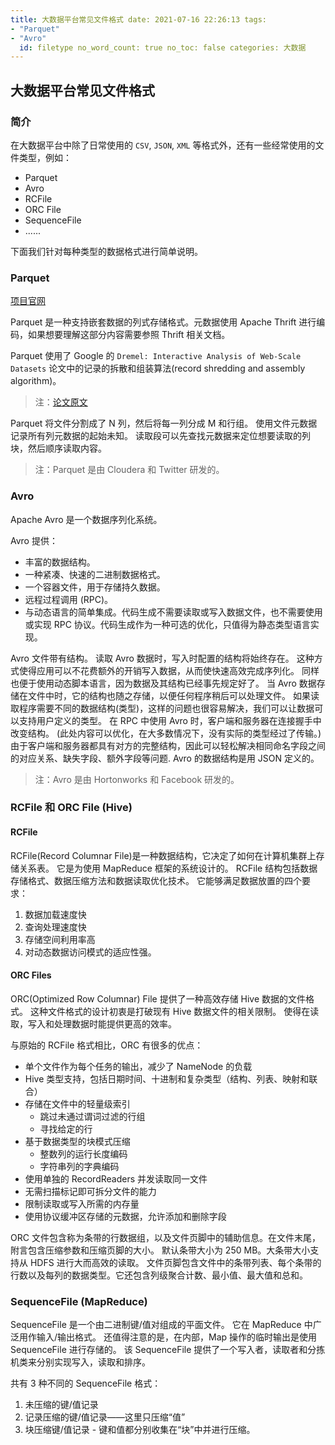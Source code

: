 ```yaml
---
title: 大数据平台常见文件格式 date: 2021-07-16 22:26:13 tags:
- "Parquet"
- "Avro"
  id: filetype no_word_count: true no_toc: false categories: 大数据
---
```


## 大数据平台常见文件格式

### 简介

在大数据平台中除了日常使用的 `CSV`, `JSON`, `XML` 等格式外，还有一些经常使用的文件类型，例如：

- Parquet
- Avro
- RCFile
- ORC File
- SequenceFile
- ......

下面我们针对每种类型的数据格式进行简单说明。

### Parquet

[项目官网](https://github.com/apache/parquet-format)

Parquet 是一种支持嵌套数据的列式存储格式。元数据使用 Apache Thrift 进行编码，如果想要理解这部分内容需要参照 Thrift 相关文档。

Parquet 使用了 Google 的 `Dremel: Interactive Analysis of Web-Scale Datasets` 论文中的记录的拆散和组装算法(record shredding and assembly
algorithm)。

> 注：[论文原文](https://storage.googleapis.com/pub-tools-public-publication-data/pdf/36632.pdf)

Parquet 将文件分割成了 N 列，然后将每一列分成 M 和行组。 使用文件元数据记录所有列元数据的起始未知。 读取段可以先查找元数据来定位想要读取的列块，然后顺序读取内容。

> 注：Parquet 是由 Cloudera 和 Twitter 研发的。

### Avro

Apache Avro 是一个数据序列化系统。

Avro 提供：

- 丰富的数据结构。
- 一种紧凑、快速的二进制数据格式。
- 一个容器文件，用于存储持久数据。
- 远程过程调用 (RPC)。
- 与动态语言的简单集成。代码生成不需要读取或写入数据文件，也不需要使用或实现 RPC 协议。代码生成作为一种可选的优化，只值得为静态类型语言实现。

Avro 文件带有结构。 读取 Avro 数据时，写入时配置的结构将始终存在。 这种方式使得应用可以不花费额外的开销写入数据，从而使快速高效完成序列化。 同样也便于使用动态脚本语言，因为数据及其结构已经事先规定好了。 当 Avro
数据存储在文件中时，它的结构也随之存储，以便任何程序稍后可以处理文件。 如果读取程序需要不同的数据结构(类型)，这样的问题也很容易解决，我们可以让数据可以支持用户定义的类型。 在 RPC 中使用 Avro
时，客户端和服务器在连接握手中改变结构。
(此处内容可以优化，在大多数情况下，没有实际的类型经过了传输。)
由于客户端和服务器都具有对方的完整结构，因此可以轻松解决相同命名字段之间的对应关系、缺失字段、额外字段等问题. Avro 的数据结构是用 JSON 定义的。

> 注：Avro 是由 Hortonworks 和 Facebook 研发的。

### RCFile 和 ORC File (Hive)

#### RCFile

RCFile(Record Columnar File)是一种数据结构，它决定了如何在计算机集群上存储关系表。 它是为使用 MapReduce 框架的系统设计的。 RCFile 结构包括数据存储格式、数据压缩方法和数据读取优化技术。
它能够满足数据放置的四个要求：

1. 数据加载速度快
2. 查询处理速度快
3. 存储空间利用率高
4. 对动态数据访问模式的适应性强。

#### ORC Files

ORC(Optimized Row Columnar) File 提供了一种高效存储 Hive 数据的文件格式。 这种文件格式的设计初衷是打破现有 Hive 数据文件的相关限制。 使得在读取，写入和处理数据时能提供更高的效率。

与原始的 RCFile 格式相比，ORC 有很多的优点：

- 单个文件作为每个任务的输出，减少了 NameNode 的负载
- Hive 类型支持，包括日期时间、十进制和复杂类型（结构、列表、映射和联合）
- 存储在文件中的轻量级索引
    - 跳过未通过谓词过滤的行组
    - 寻找给定的行
- 基于数据类型的块模式压缩
    - 整数列的运行长度编码
    - 字符串列的字典编码
- 使用单独的 RecordReaders 并发读取同一文件
- 无需扫描标记即可拆分文件的能力
- 限制读取或写入所需的内存量
- 使用协议缓冲区存储的元数据，允许添加和删除字段

ORC 文件包含称为条带的行数据组，以及文件页脚中的辅助信息。在文件末尾，附言包含压缩参数和压缩页脚的大小。 默认条带大小为 250 MB。大条带大小支持从 HDFS 进行大而高效的读取。
文件页脚包含文件中的条带列表、每个条带的行数以及每列的数据类型。它还包含列级聚合计数、最小值、最大值和总和。

### SequenceFile (MapReduce)

SequenceFile 是一个由二进制键/值对组成的平面文件。 它在 MapReduce 中广泛用作输入/输出格式。 还值得注意的是，在内部，Map 操作的临时输出是使用 SequenceFile 进行存储的。 该
SequenceFile 提供了一个写入者，读取者和分拣机类来分别实现写入，读取和排序。

共有 3 种不同的 SequenceFile 格式：

1. 未压缩的键/值记录
2. 记录压缩的键/值记录——这里只压缩“值”
3. 块压缩键/值记录 - 键和值都分别收集在“块”中并进行压缩。
